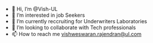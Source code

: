 - 👋 Hi, I’m @Vish-UL
- 👀 I’m interested in job Seekers
- 🌱 I’m currently reccruiting for Underwriters Laboratories
- 💞️ I’m looking to collaborate with Tech professionals
- 📫 How to reach me vishweswaran.rajendran@ul.com

<!---
Vish-UL/Vish-UL is a ✨ special ✨ repository because its `README.md` (this file) appears on your GitHub profile.
You can click the Preview link to take a look at your changes.
--->
